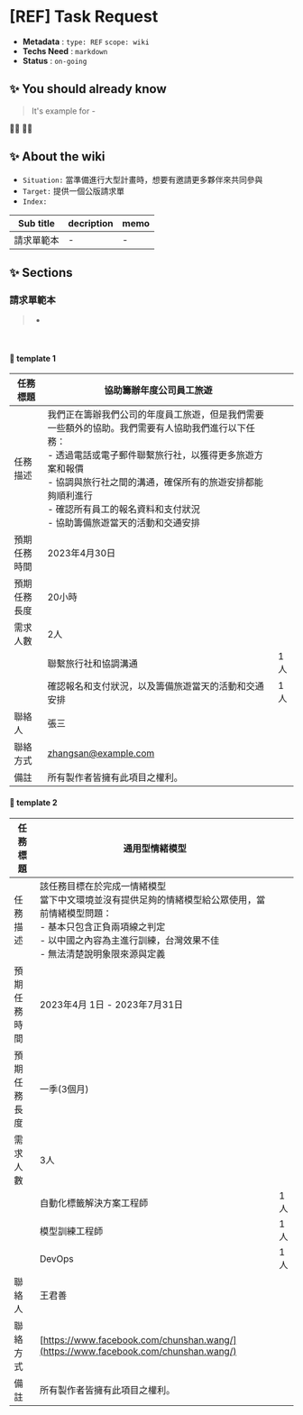 # [REF] Task Request

- **Metadata** : `type: REF` `scope: wiki` 
- **Techs Need** : `markdown` 
- **Status** : `on-going`

## ✨ You should already know

> It's example for -

👩‍💻 👨‍💻

## ✨ About the wiki

- `Situation:`  當準備進行大型計畫時，想要有邀請更多夥伴來共同參與
- `Target:`  提供一個公版請求單
- `Index:`

| Sub title | decription | memo |
| ------ | ------ | ------ |
| 請求單範本 | - | - |


## ✨  Sections


### **請求單範本**
> -

<br/>

#### 📝 template 1
| 任務標題 | 協助籌辦年度公司員工旅遊 ||
| --- | --- |--- |
| 任務描述 | 我們正在籌辦我們公司的年度員工旅遊，但是我們需要一些額外的協助。我們需要有人協助我們進行以下任務： <br>- 透過電話或電子郵件聯繫旅行社，以獲得更多旅遊方案和報價 <br>- 協調與旅行社之間的溝通，確保所有的旅遊安排都能夠順利進行 <br>- 確認所有員工的報名資料和支付狀況 <br>- 協助籌備旅遊當天的活動和交通安排 |  |
| 預期任務時間 | 2023年4月30日 ||
| 預期任務長度 | 20小時 | |
| 需求人數 | 2人 ||
|| 聯繫旅行社和協調溝通 | 1人 |
|| 確認報名和支付狀況，以及籌備旅遊當天的活動和交通安排 | 1人 |
| 聯絡人 | 張三 | |
| 聯絡方式 | zhangsan@example.com ||
| 備註 | 所有製作者皆擁有此項目之權利。 | |

#### 📝 template 2
| 任務標題 | 通用型情緒模型 ||
| --- | --- |--- |
| 任務描述 | 該任務目標在於完成一情緒模型 <br>當下中文環境並沒有提供足夠的情緒模型給公眾使用，當前情緒模型問題： <br>- 基本只包含正負兩項線之判定 <br>- 以中國之內容為主進行訓練，台灣效果不佳 <br>- 無法清楚說明象限來源與定義  |  |
| 預期任務時間 | 2023年4月 1日 - 2023年7月31日 ||
| 預期任務長度 | 一季(3個月)| |
| 需求人數 | 3人 ||
|| 自動化標籤解決方案工程師 | 1人 |
|| 模型訓練工程師 | 1人 |
|| DevOps | 1人 |
| 聯絡人 | 王君善 | |
| 聯絡方式 | [https://www.facebook.com/chunshan.wang/](https://www.facebook.com/chunshan.wang/) ||
| 備註 | 所有製作者皆擁有此項目之權利。 | |
